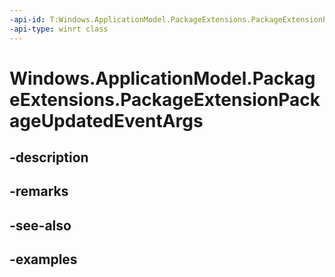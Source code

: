 ```yaml
---
-api-id: T:Windows.ApplicationModel.PackageExtensions.PackageExtensionPackageUpdatedEventArgs
-api-type: winrt class
---
```


# Windows.ApplicationModel.PackageExtensions.PackageExtensionPackageUpdatedEventArgs

<!--
public sealed class PackageExtensionPackageUpdatedEventArgs
-->


## -description

## -remarks

## -see-also

## -examples


